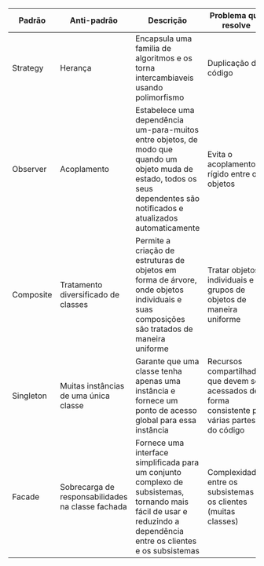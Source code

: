| Padrão | Anti-padrâo | Descrição                                                                                                                                                                     | Problema que resolve |
| -------- | -------- |-------------------------------------------------------------------------------------------------------------------------------------------------------------------------------|------------ |
| Strategy | Herança | Encapsula uma familia de algoritmos e os torna intercambiaveis usando polimorfismo                                                                                            | Duplicação de código |
| Observer | Acoplamento | Estabelece uma dependência um-para-muitos entre objetos, de modo que quando um objeto muda de estado, todos os seus dependentes são notificados e atualizados automaticamente | Evita o acoplamento rígido entre os objetos |
| Composite | Tratamento diversificado de classes | Permite a criação de estruturas de objetos em forma de árvore, onde objetos individuais e suas composições são tratados de maneira uniforme                                   |  Tratar objetos individuais e grupos de objetos de maneira uniforme |
| Singleton | Muitas instâncias de uma única classe | Garante que uma classe tenha apenas uma instância e fornece um ponto de acesso global para essa instância                                                                     |  Recursos compartilhados que devem ser acessados de forma consistente por várias partes do código |
| Facade | Sobrecarga de responsabilidades na classe fachada | Fornece uma interface simplificada para um conjunto complexo de subsistemas, tornando mais fácil de usar e reduzindo a dependência entre os clientes e os subsistemas        | Complexidade entre os subsistemas e os clientes (muitas classes) |
